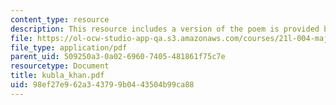 ```yaml
---
content_type: resource
description: This resource includes a version of the poem is provided by Kubla Khan.
file: https://ol-ocw-studio-app-qa.s3.amazonaws.com/courses/21l-004-major-poets-fall-2001/98ef27e962a343799b0443504b99ca88_kubla_khan.pdf
file_type: application/pdf
parent_uid: 509250a3-0a02-6960-7405-481861f75c7e
resourcetype: Document
title: kubla_khan.pdf
uid: 98ef27e9-62a3-4379-9b04-43504b99ca88
---
```

